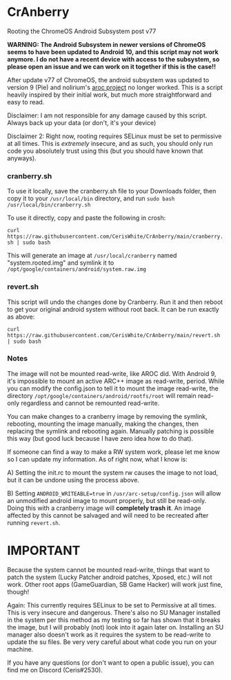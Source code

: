 # CrAnberry
Rooting the ChromeOS Android Subsystem post v77

**WARNING: The Android Subsystem in newer versions of ChromeOS seems to have been updated to Android 10, and this script may not work anymore. I do not have a recent device with access to the subsystem, so please open an issue and we can work on it together if this is the case!!**

After update v77 of ChromeOS, the android subsystem was updated to version 9 (Pie) and nolirium's [aroc project](https://github.com/nolirium/aroc) no longer worked. This is a script heavily inspired by their initial work, but much more straightforward and easy to read.

Disclaimer: I am not responsible for any damage caused by this script. Always back up your data (or don't, it's your device)

Disclaimer 2: Right now, rooting requires SELinux must be set to permissive at all times. This is *extremely* insecure, and as such, you should only run code you absolutely trust using this (but you should have known that anyways).

### cranberry.sh

To use it locally, save the cranberry.sh file to your Downloads folder, then copy it to your `/usr/local/bin` directory, and run `sudo bash /usr/local/bin/cranberry.sh`

To use it directly, copy and paste the following in crosh: 

`curl https://raw.githubusercontent.com/CerisWhite/CrAnberry/main/cranberry.sh | sudo bash`

This will generate an image at `/usr/local/cranberry` named "system.rooted.img" and symlink it to `/opt/google/containers/android/system.raw.img`

### revert.sh

This script will undo the changes done by Cranberry. Run it and then reboot to get your original android system without root back. It can be run exactly as above:

`curl https://raw.githubusercontent.com/CerisWhite/CrAnberry/main/revert.sh | sudo bash`

### Notes

The image will not be mounted read-write, like AROC did. With Android 9, it's impossible to mount an active ARC++ image as read-write, period. While you can modify the config.json to tell it to mount the image read-write, the directory `/opt/google/containers/android/rootfs/root` will remain read-only regardless and cannot be remounted read-write.

You can make changes to a cranberry image by removing the symlink, rebooting, mounting the image manually, making the changes, then replacing the symlink and rebooting again. Manually patching is possible this way (but good luck because I have zero idea how to do that).

If someone can find a way to make a RW system work, please let me know so I can update my information. As of right now, what I know is:

A) Setting the init.rc to mount the system rw causes the image to not load, but it can be undone using the process above.

B) Setting `ANDROID_WRITEABLE=true` in `/usr/arc-setup/config.json` will allow an unmodified android image to mount properly, but still be read-only. Doing this with a cranberry image will **completely trash it**. An image affected by this cannot be salvaged and will need to be recreated after running `revert.sh`.

# IMPORTANT
Because the system cannot be mounted read-write, things that want to patch the system (Lucky Patcher android patches, Xposed, etc.) will not work. Other root apps (GameGuardian, SB Game Hacker) will work just fine, though!

Again: This currently requires SELinux to be set to Permissive at all times. This is very insecure and dangerous. There's also no SU Manager installed in the system per this method as my testing so far has shown that it breaks the image, but I will probably (not) look into it again later on. Installing an SU manager also doesn't work as it requires the system to be read-write to update the su files. Be very very careful about what code you run on your machine.

If you have any questions (or don't want to open a public issue), you can find me on Discord (Ceris#2530).
